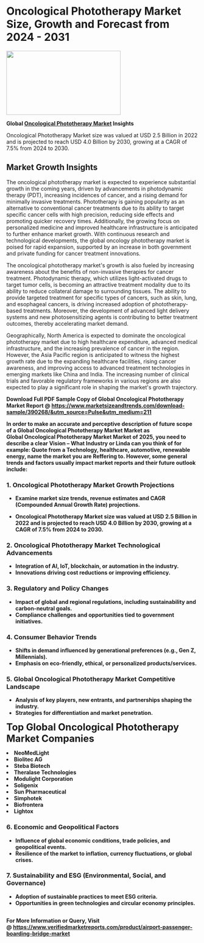 <H1>Oncological Phototherapy Market Size, Growth and Forecast from 2024 - 2031</H1><img class="aligncenter size-medium wp-image-584254" src="https://thirdeyenews.in/wp-content/uploads/2024/09/Global-Market-Research-300x168.jpeg" alt="" width="300" height="168" /><p><strong>Global&nbsp;<a href="https://www.marketsizeandtrends.com/download-sample/390268/&amp;utm_source=Pulse&amp;utm_medium=211">Oncological Phototherapy Market</a> Insights</strong></p><p>Oncological Phototherapy Market size was valued at USD 2.5 Billion in 2022 and is projected to reach USD 4.0 Billion by 2030, growing at a CAGR of 7.5% from 2024 to 2030.</p><p><h2>Market Growth Insights</h2> <p>The oncological phototherapy market is expected to experience substantial growth in the coming years, driven by advancements in photodynamic therapy (PDT), increasing incidences of cancer, and a rising demand for minimally invasive treatments. Phototherapy is gaining popularity as an alternative to conventional cancer treatments due to its ability to target specific cancer cells with high precision, reducing side effects and promoting quicker recovery times. Additionally, the growing focus on personalized medicine and improved healthcare infrastructure is anticipated to further enhance market growth. With continuous research and technological developments, the global oncology phototherapy market is poised for rapid expansion, supported by an increase in both government and private funding for cancer treatment innovations.</p> <p><strong></strong></p> <p>The oncological phototherapy market's growth is also fueled by increasing awareness about the benefits of non-invasive therapies for cancer treatment. Photodynamic therapy, which utilizes light-activated drugs to target tumor cells, is becoming an attractive treatment modality due to its ability to reduce collateral damage to surrounding tissues. The ability to provide targeted treatment for specific types of cancers, such as skin, lung, and esophageal cancers, is driving increased adoption of phototherapy-based treatments. Moreover, the development of advanced light delivery systems and new photosensitizing agents is contributing to better treatment outcomes, thereby accelerating market demand.</p> <p>Geographically, North America is expected to dominate the oncological phototherapy market due to high healthcare expenditure, advanced medical infrastructure, and the increasing prevalence of cancer in the region. However, the Asia Pacific region is anticipated to witness the highest growth rate due to the expanding healthcare facilities, rising cancer awareness, and improving access to advanced treatment technologies in emerging markets like China and India. The increasing number of clinical trials and favorable regulatory frameworks in various regions are also expected to play a significant role in shaping the market's growth trajectory.</p> <p><strong></p><p><span class=""><strong>Download Full PDF Sample Copy of Global Oncological Phototherapy Market Report</strong> @ <a href="https://www.marketsizeandtrends.com/download-sample/390268/&amp;utm_source=Pulse&amp;utm_medium=211" target="_blank">https://www.marketsizeandtrends.com/download-sample/390268/&amp;utm_source=Pulse&amp;utm_medium=211</a></span></p><p>In order to make an accurate and perceptive description of future scope of a Global&nbsp;Oncological Phototherapy Market Market as Global&nbsp;Oncological Phototherapy Market Market of 2025, you need to describe a clear Vision &ndash; What Industry or Linda can you think of for example: Quote from a Technology, healthcare, automotive, renewable energy, name the market you are Reffering to. However, some general trends and factors usually impact market reports and their future outlook include:</p><h3>1.&nbsp;<strong>Oncological Phototherapy Market Growth Projections</strong></h3><ul><li>Examine market size trends, revenue estimates and CAGR (Compounded Annual Growth Rate) projections.</li><li><p>Oncological Phototherapy Market size was valued at USD 2.5 Billion in 2022 and is projected to reach USD 4.0 Billion by 2030, growing at a CAGR of 7.5% from 2024 to 2030.</p></li></ul><h3>2.&nbsp;<strong>Oncological Phototherapy Market Technological Advancements</strong></h3><ul><li>Integration of AI, IoT, blockchain, or automation in the industry.</li><li>Innovations driving cost reductions or improving efficiency.</li></ul><h3>3.&nbsp;<strong>Regulatory and Policy Changes</strong></h3><ul><li>Impact of global and regional regulations, including sustainability and carbon-neutral goals.</li><li>Compliance challenges and opportunities tied to government initiatives.</li></ul><h3>4.&nbsp;<strong>Consumer Behavior Trends</strong></h3><ul><li>Shifts in demand influenced by generational preferences (e.g., Gen Z, Millennials).</li><li>Emphasis on eco-friendly, ethical, or personalized products/services.</li></ul><h3>5.&nbsp;<strong>Global Oncological Phototherapy Market Competitive Landscape</strong></h3><ul><li>Analysis of key players, new entrants, and partnerships shaping the industry.</li><li>Strategies for differentiation and market penetration.</li></ul><p data-pm-slice="1 1 []"><span style="color: inherit; font-family: inherit; font-size: 25px;">Top Global Oncological Phototherapy Market Companies</span></p><div class="" data-test-id=""><p><li>NeoMedLight</li><li> Biolitec AG</li><li> Steba Biotech</li><li> Theralase Technologies</li><li> Modulight Corporation</li><li> Soligenix</li><li> Sun Pharmaceutical</li><li> Simphotek</li><li> Biofrontera</li><li> Lightox</li></p></div><h3>6.&nbsp;<strong>Economic and Geopolitical Factors</strong></h3><ul><li>Influence of global economic conditions, trade policies, and geopolitical events.</li><li>Resilience of the market to inflation, currency fluctuations, or global crises.</li></ul><h3>7.&nbsp;<strong>Sustainability and ESG (Environmental, Social, and Governance)</strong></h3><ul><li>Adoption of sustainable practices to meet ESG criteria.</li><li>Opportunities in green technologies and circular economy principles.</li></ul><h2><strong style="font-size: 14px;">For More Information or Query, Visit @&nbsp;</strong><a style="background-color: #ffffff; font-size: 14px;" href="https://www.marketsizeandtrends.com/report/oncological-phototherapy-market/" target="_blank">https://www.verifiedmarketreports.com/product/airport-passenger-boarding-bridge-market</a></h2>

